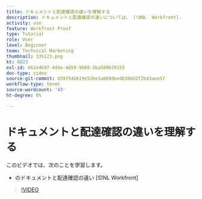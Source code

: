 ```yaml
---
title: ドキュメントと配達確認の違いを理解する
description: ドキュメントと配達確認の違いについては、 [!DNL  Workfront].
activity: use
feature: Workfront Proof
type: Tutorial
role: User
level: Beginner
team: Technical Marketing
thumbnail: 335123.png
kt: 8823
exl-id: 661e4b97-4d4e-4859-9688-3ba509629159
doc-type: video
source-git-commit: d39754b619e526e1a869deedb38dd2f2b43aee57
workflow-type: tm+mt
source-wordcount: '43'
ht-degree: 0%

---
```


# ドキュメントと配達確認の違いを理解する

このビデオでは、次のことを学習します。

* のドキュメントと配達確認の違い [!DNL Workfront]

>[!VIDEO](https://video.tv.adobe.com/v/335123/?quality=12)
